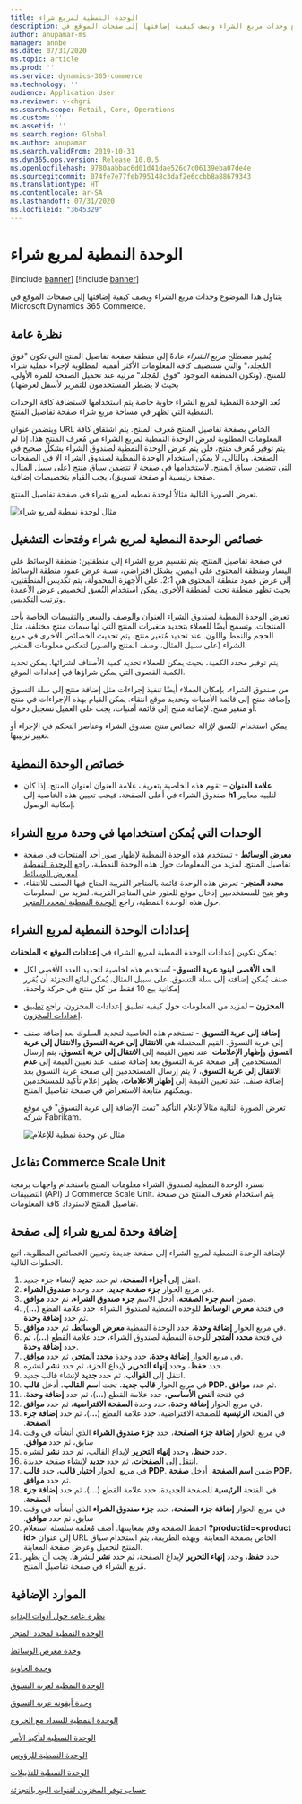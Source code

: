 ```yaml
---
title: الوحدة النمطية لمربع شراء
description: يتناول هذا الموضوع وحدات مربع الشراء ويصف كيفية إضافتها إلى صفحات الموقع في Microsoft Dynamics 365 Commerce.
author: anupamar-ms
manager: annbe
ms.date: 07/31/2020
ms.topic: article
ms.prod: ''
ms.service: dynamics-365-commerce
ms.technology: ''
audience: Application User
ms.reviewer: v-chgri
ms.search.scope: Retail, Core, Operations
ms.custom: ''
ms.assetid: ''
ms.search.region: Global
ms.author: anupamar
ms.search.validFrom: 2019-10-31
ms.dyn365.ops.version: Release 10.0.5
ms.openlocfilehash: 9780aabbac6d01d41dae526c7c06139eba07de4e
ms.sourcegitcommit: 074fe7e77feb795148c3daf2e6ccbb8a88679343
ms.translationtype: HT
ms.contentlocale: ar-SA
ms.lasthandoff: 07/31/2020
ms.locfileid: "3645329"
---
```

# <a name="buy-box-module"></a>الوحدة النمطية لمربع شراء

[!include [banner](includes/banner.md)]
[!include [banner](includes/preview-banner.md)]

يتناول هذا الموضوع وحدات مربع الشراء ويصف كيفية إضافتها إلى صفحات الموقع في Microsoft Dynamics 365 Commerce.

## <a name="overview"></a>نظرة عامة

يُشير مصطلح *مربع الشراء* عادةً إلى منطقة صفحة تفاصيل المنتج التي تكون "فوق المُجلد،" والتي تستضيف كافة المعلومات الأكثر أهمية المطلوبة لإجراء عملية شراء للمنتج. (وتكون المنطقة الموجود "فوق المُجلد" مرئية عند تحميل الصفحة للمرة الأولى، بحيث لا يضطر المستخدمون للتمرير لأسفل لعرضها.)

تُعد الوحدة النمطية لمربع الشراء حاوية خاصة يتم استخدامها لاستضافة كافة الوحدات النمطية التي تظهر في مساحة مربع شراء صفحة تفاصيل المنتج.

ويتضمن عنوان URL الخاص بصفحة تفاصيل المنتج مُعرف المنتج. يتم اشتقاق كافة المعلومات المطلوبة لعرض الوحدة النمطية لمربع الشراء من مُعرف المنتج هذا. إذا لم يتم توفير مُعرف منتج، فلن يتم عرض الوحدة النمطية لصندوق الشراء بشكل صحيح في الصفحة. وبالتالي، لا يمكن استخدام الوحدة النمطية لصندوق الشراء الا في الصفحات التي تتضمن سياق المنتج. لاستخدامها في صفحة لا تتضمن سياق منتج (على سبيل المثال، صفحة رئيسية أو صفحة تسويق)، يجب القيام بتخصيصات إضافية.

تعرض الصورة التالية مثالاُ لوحدة نمطيه لمربع شراء في صفحة تفاصيل المنتج.

![مثال لوحدة نمطية لمربع شراء](./media/ecommerce-pdp-buybox.PNG)

## <a name="buy-box-module-properties-and-slots"></a>خصائص الوحدة النمطية لمربع شراء وفتحات التشغيل 

في صفحة تفاصيل المنتج، يتم تقسيم مربع الشراء إلى منطقتين: منطقة الوسائط على اليسار ومنطقة المحتوى على اليمين. بشكل افتراضي، نسبة عرض عمود منطقة الوسائط إلى عرض عمود منطقة المحتوى هي 2:1. على الأجهزة المحمولة، يتم تكديس المنطقتين، بحيث تظهر منطقة تحت المنطقة الأخرى. يمكن استخدام النُسق لتخصيص عرض الأعمدة وترتيب التكديس.

تعرض الوحدة النمطية لصندوق الشراء العنوان والوصف والسعر والتقييمات الخاصة بأحد المنتجات. وتسمح أيضًا للعملاء بتحديد متغيرات المنتج التي لها سمات منتج مختلفة، مثل الحجم والنمط واللون. عند تحديد مُتغير منتج، يتم تحديث الخصائص الأخرى في مربع الشراء (على سبيل المثال، وصف المنتج والصور) لتعكس معلومات المتغير. 

يتم توفير محدد الكمية، بحيث يمكن للعملاء تحديد كمية الأصناف لشرائها. يمكن تحديد الكمية القصوى التي يمكن شراؤها في إعدادات الموقع.

من صندوق الشراء، بإمكان العملاء أيضًا تنفيذ إجراءات مثل إضافة منتج إلى سلة التسوق وإضافة منتج إلى قائمة الأمنيات وتحديد موقع انتقاء. يمكن القيام بهذه الإجراءات في منتج أو متغير منتج. لإضافة منتج إلى قائمة أمنيات، يجب على العميل تسجيل دخوله.

يمكن استخدام النُسق لإزالة خصائص منتج صندوق الشراء وعناصر التحكم في الإجراء أو تغيير ترتيبها. 

## <a name="module-properties"></a>خصائص الوحدة النمطية

- **علامة العنوان** – تقوم هذه الخاصية بتعريف علامة العنوان لعنوان المنتج. إذا كان صندوق الشراء في أعلى الصفحة، فيجب تعيين هذه الخاصية إلى **h1** لتلبيه معايير إمكانية الوصول. 

## <a name="modules-that-can-be-used-in-a-buy-box-module"></a>الوحدات التي يُمكن استخدامها في وحدة مربع الشراء

- **معرض الوسائط** - تستخدم هذه الوحدة النمطية لإظهار صور أحد المنتجات في صفحة تفاصيل المنتج. لمزيد من المعلومات حول هذه الوحدة النمطية، راجع [الوحدة النمطية لمعرض الوسائط‬](mediagallery-module.md).
- **محدد المتجر**- تعرض هذه الوحدة قائمة بالمتاجر القريبة المتاح فيها الصنف للانتقاء. وهو يتيح للمستخدمين إدخال موقع للعثور على المتاجر القريبة. لمزيد من المعلومات حول هذه الوحدة النمطية، راجع [الوحدة النمطية لمحدد المتجر‬](store-selector.md).

## <a name="buy-box-module-settings"></a>إعدادات الوحدة النمطية لمربع الشراء

يمكن تكوين إعدادات الوحدة النمطية لمربع الشراء في **إعدادات الموقع \> الملحقات**:

- **الحد الأقصى لبنود عربة التسوق‬‏‫**- تُستخدم هذه لخاصية لتحديد العدد الأقصى لكل صنف يُمكن إضافته إلى سلة التسوق. على سبيل المثال، يُمكن لبائع التجزئة أن يُقرر إمكانية بيع 10 فقط من كل منتج في حركة واحدة.
- **المخزون** – لمزيد من المعلومات حول كيفيه تطبيق إعدادات المخزون، راجع  [تطبيق إعدادات المخزون](inventory-settings.md).
- **إضافة إلى عربة التسويق** - تستخدم هذه الخاصية لتحديد السلوك بعد إضافة صنف إلى عربة التسوق. القيم المحتملة هي **الانتقال إلى عربة التسوق** و**الانتقال إلى عربة التسوق** و**إظهار الإعلامات**. عند تعيين القيمة إلى **الانتقال إلى عربة التسوق**، يتم إرسال المستخدمين إلى صفحة عربة التسوق بعد إضافة صنف. عند تعيين القيمة إلى **عدم الانتقال إلى عربة التسوق**، لا يتم إرسال المستخدمين إلى صفحة عربة التسوق بعد إضافة صنف. عند تعيين القيمة إلى **إظهار الاعلامات**، يظهر إعلام تأكيد للمستخدمين ويمكنهم متابعة الاستعراض في صفحة تفاصيل المنتج. 

    تعرض الصورة التالية مثالاً لإعلام التأكيد "تمت الإضافة إلى عربة التسوق" في موقع شركه Fabrikam.

    ![مثال عن وحدة نمطية للإعلام](./media/ecommerce-addtocart-notifications.PNG)

## <a name="commerce-scale-unit-interaction"></a>تفاعل Commerce Scale Unit

تسترد الوحدة النمطية لصندوق الشراء معلومات المنتج باستخدام واجهات برمجة التطبيقات (API) لـ Commerce Scale Unit. يتم استخدام مُعرف المنتج من صفحة تفاصيل المنتج لاسترداد كافة المعلومات.

## <a name="add-a-buy-box-module-to-a-page"></a>إضافة وحدة لمربع شراء إلى صفحة

لإضافة الوحدة النمطية لمربع الشراء إلى صفحة جديدة وتعيين الخصائص المطلوبة، اتبع الخطوات التالية.

1. انتقل إلى **أجزاء الصفحة**، ثم حدد **جديد** لإنشاء جزء جديد.
1. في مربع الحوار **جزء صفحة جديد**، حدد وحدة **صندوق الشراء‬**.
1. ضمن **اسم جزء الصفحة**، أدخل الاسم **جزء صندوق الشراء**، ثم حدد **موافق**.
1. في فتحة **معرض الوسائط** للوحدة النمطية لصندوق الشراء، حدد علامة القطع (**...**), ثم حدد **إضافة وحدة**.
1. في مربع الحوار **إضافة وحدة**، حدد الوحدة النمطية **معرض الوسائط**، ثم حدد **موافق**.
1. في فتحة **محدد المتجر** للوحدة النمطية لصندوق الشراء، حدد علامة القطع (**...**)، ثم حدد **إضافة وحدة**.
1. في مربع الحوار **إضافة وحدة**، حدد وحدة ‬‏‫**محدد المتجر‬**، ثم حدد **موافق**.
1. حدد **حفظ**، وحدد **إنهاء التحرير** لإيداع الجزء، ثم حدد **نشر** لنشره.
1. انتقل إلى **القوالب**، ثم حدد **جديد** لإنشاء قالب جديد.
1. في مربع الحوار **قالب جديد**، تحت **اسم القالب**، أدخل **قالب ‎PDP**، ثم حدد **موافق**.
1. في فتحة **النص الأساسي‬‬‏‫**، حدد علامة القطع (**...**)، ثم حدد **إضافة وحدة**.
1. في مربع الحوار **إضافة وحدة**، حدد وحدة **الصفحة الافتراضية‬**، ثم حدد **موافق**.
1. في الفتحة **الرئيسية** للصفحة الافتراضية، حدد علامة القطع (**...**)، ثم حدد **إضافة جزء الصفحة‬‏‫**.
1. في مربع الحوار **إضافة جزء الصفحة‬‏‫**، حدد **جزء صندوق الشراء** الذي أنشأته في وقت سابق، ثم حدد **موافق**.
1. حدد **حفظ**، وحدد **إنهاء التحرير** لإيداع القالب، ثم حدد **نشر** لنشره.
1. انتقل إلى **الصفحات**، ثم حدد **جديد** لإنشاء صفحة جديدة.
1. في مربع الحوار **اختيار قالب**، حدد **قالب PDP**. ضمن **اسم الصفحة**، أدخل **صفحة PDP**، ثم حدد **موافق‏‎**.
1. في الفتحة **الرئيسية** للصفحة الجديدة، حدد علامة القطع (**...**)، ثم حدد **إضافة جزء الصفحة‬‏‫**.
1. في مربع الحوار **إضافة جزء الصفحة‬‏‫**، حدد **جزء صندوق الشراء** الذي أنشأته في وقت سابق، ثم حدد **موافق**.
1. احفظ الصفحة وقم بمعاينتها. أضف مُعلمة سلسلة استعلام **?productid=&lt;product id&gt;** إلى عنوان URL الخاص بصفحة المعاينة. وبهذه الطريقة، يتم استخدام سياق المنتج لتحميل وعرض صفحة المعاينة.
1. حدد **حفظ**، وحدد **إنهاء التحرير** لإيداع الصفحة، ثم حدد **نشر** لنشرها. يجب أن يظهر مُربع الشراء في صفحة تفاصيل المنتج.

## <a name="additional-resources"></a>الموارد الإضافية

[نظرة عامة حول أدوات البداية](starter-kit-overview.md)

[الوحدة النمطية لمحدد المتجر](store-selector.md)

[وحدة معرض الوسائط](media-gallery-module.md)

[وحدة الحاوية](add-container-module.md)

[الوحدة النمطية لعربة التسوق](add-cart-module.md)

[وحدة أيقونة عربة التسوق](cart-icon-module.md)

[الوحدة النمطية للسداد مع الخروج](add-checkout-module.md)

[الوحدة النمطية لتأكيد الأمر](order-confirmation-module.md)

[الوحدة النمطية للرؤوس](author-header-module.md)

[الوحدة النمطية للتذييلات‬](author-footer-module.md)

[حساب توفر المخزون لقنوات البيع بالتجزئة](calculated-inventory-retail-channels.md)
